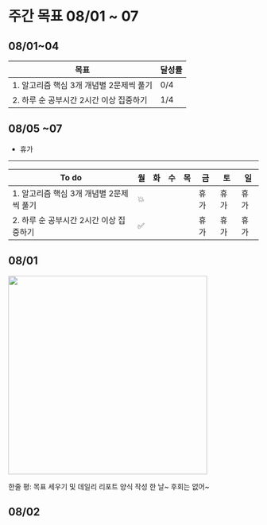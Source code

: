 # 주간 목표 08/01 ~ 07

## 08/01~04
| 목표 | 달성률 | 
|---|---|
| 1. 알고리즘 핵심 3개 개념별 2문제씩 풀기 | 0/4 |
| 2. 하루 순 공부시간 2시간 이상 집중하기  | 1/4 |

## 08/05 ~07 
- 휴가

---
|To do| 월| 화 |수 |목 |금 | 토| 일
|---|---|---|---|---|---|---|---|
|1. 알고리즘 핵심 3개 개념별 2문제씩 풀기 |:boom: | | | |휴가|휴가|휴가
|2. 하루 순 공부시간 2시간 이상 집중하기 |:white_check_mark:| | | |휴가|휴가|휴가

## 08/01

<img src="day/1.png" width="400">

한줄 평: 목표 세우기 및 데일리 리포트 양식 작성 한 날~ 후회는 없어~


## 08/02




